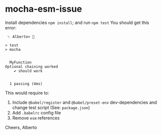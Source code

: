# mocha-esm-issue

Install dependencies `npm install`; and run `npm test` You should get this error:
```
 ✨ Alberto> 

> test
> mocha

  
  MyFunction
Optional chaining worked
    ✔ should work


  1 passing (4ms)
```

This would require to:

1. Include `@babel/register` and `@babel/preset-env` dev-dependencies and change test script (See: `package.json`)
2. Add `.babelrc` config file
3. Remove `esm` references

Cheers, Alberto